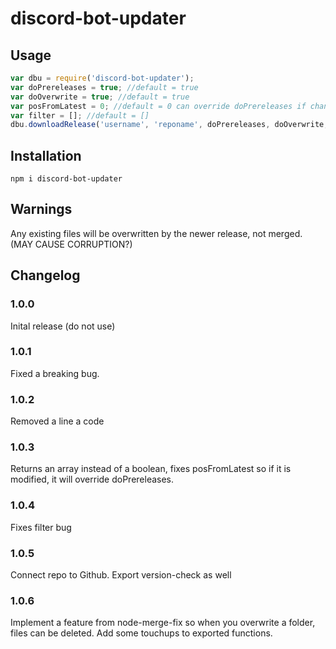 # discord-bot-updater

## Usage

```js
var dbu = require('discord-bot-updater');
var doPrereleases = true; //default = true
var doOverwrite = true; //default = true
var posFromLatest = 0; //default = 0 can override doPrereleases if changed
var filter = []; //default = []
dbu.downloadRelease('username', 'reponame', doPrereleases, doOverwrite, posFromLatest, filter = [])
```
## Installation

```
npm i discord-bot-updater
```

## Warnings

Any existing files will be overwritten by the newer release, not merged. (MAY CAUSE CORRUPTION?)

## Changelog

### 1.0.0

Inital release (do not use)

### 1.0.1

Fixed a breaking bug.

### 1.0.2

Removed a line a code

### 1.0.3

Returns an array instead of a boolean, fixes posFromLatest so if it is modified, it will override doPrereleases.

### 1.0.4

Fixes filter bug

### 1.0.5

Connect repo to Github.
Export version-check as well

### 1.0.6

Implement a feature from node-merge-fix so when you overwrite a folder, files can be deleted.
Add some touchups to exported functions.